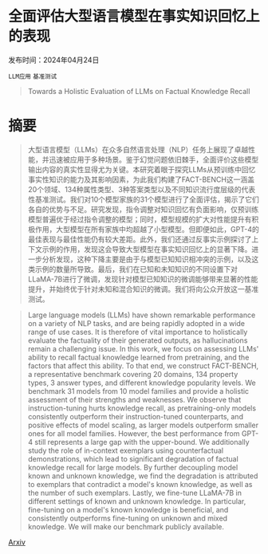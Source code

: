 # 全面评估大型语言模型在事实知识回忆上的表现

发布时间：2024年04月24日

`LLM应用` `基准测试`

> Towards a Holistic Evaluation of LLMs on Factual Knowledge Recall

# 摘要

> 大型语言模型（LLMs）在众多自然语言处理（NLP）任务上展现了卓越性能，并迅速被应用于多种场景。鉴于幻觉问题依旧棘手，全面评价这些模型输出内容的真实性显得尤为关键。本研究着眼于探究LLMs从预训练中回忆事实性知识的能力及其影响因素，为此我们构建了FACT-BENCH这一涵盖20个领域、134种属性类型、3种答案类型以及不同知识流行度层级的代表性基准测试。我们对10个模型家族的31个模型进行了全面评估，揭示了它们各自的优势与不足。研究发现，指令调整对知识回忆有负面影响，仅预训练模型普遍优于经过指令调整的模型；同时，模型规模的扩大对性能提升有积极作用，大型模型在所有家族中均超越了小型模型。但即便如此，GPT-4的最佳表现与最佳性能仍有较大差距。此外，我们还通过反事实示例探讨了上下文示例的作用，发现这会导致大型模型在事实知识回忆上的显著下降。进一步分析发现，这种下降主要是由于与模型已知知识相冲突的示例，以及这类示例的数量所导致。最后，我们在已知和未知知识的不同设置下对LLaMA-7B进行了微调，发现针对模型已知知识的微调能够带来显著的性能提升，并始终优于针对未知和混合知识的微调。我们将向公众开放这一基准测试。

> Large language models (LLMs) have shown remarkable performance on a variety of NLP tasks, and are being rapidly adopted in a wide range of use cases. It is therefore of vital importance to holistically evaluate the factuality of their generated outputs, as hallucinations remain a challenging issue.
  In this work, we focus on assessing LLMs' ability to recall factual knowledge learned from pretraining, and the factors that affect this ability. To that end, we construct FACT-BENCH, a representative benchmark covering 20 domains, 134 property types, 3 answer types, and different knowledge popularity levels. We benchmark 31 models from 10 model families and provide a holistic assessment of their strengths and weaknesses. We observe that instruction-tuning hurts knowledge recall, as pretraining-only models consistently outperform their instruction-tuned counterparts, and positive effects of model scaling, as larger models outperform smaller ones for all model families. However, the best performance from GPT-4 still represents a large gap with the upper-bound. We additionally study the role of in-context exemplars using counterfactual demonstrations, which lead to significant degradation of factual knowledge recall for large models. By further decoupling model known and unknown knowledge, we find the degradation is attributed to exemplars that contradict a model's known knowledge, as well as the number of such exemplars. Lastly, we fine-tune LLaMA-7B in different settings of known and unknown knowledge. In particular, fine-tuning on a model's known knowledge is beneficial, and consistently outperforms fine-tuning on unknown and mixed knowledge. We will make our benchmark publicly available.

[Arxiv](https://arxiv.org/abs/2404.16164)
